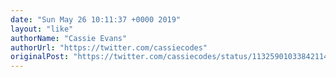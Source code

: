 ```yaml
---
date: "Sun May 26 10:11:37 +0000 2019"
layout: "like"
authorName: "Cassie Evans"
authorUrl: "https://twitter.com/cassiecodes"
originalPost: "https://twitter.com/cassiecodes/status/1132590103384211456"
---
```

